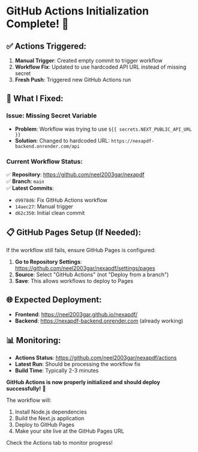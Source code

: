 # GitHub Actions Initialization Complete! 🚀

## ✅ **Actions Triggered:**

1. **Manual Trigger**: Created empty commit to trigger workflow
2. **Workflow Fix**: Updated to use hardcoded API URL instead of missing secret
3. **Fresh Push**: Triggered new GitHub Actions run

## 🔧 **What I Fixed:**

### **Issue**: Missing Secret Variable
- **Problem**: Workflow was trying to use `${{ secrets.NEXT_PUBLIC_API_URL }}`
- **Solution**: Changed to hardcoded URL: `https://nexapdf-backend.onrender.com/api`

### **Current Workflow Status:**
✅ **Repository**: https://github.com/neel2003gar/nexapdf  
✅ **Branch**: `main`  
✅ **Latest Commits**: 
   - `d9978d6`: Fix GitHub Actions workflow
   - `14aec27`: Manual trigger  
   - `d62c350`: Initial clean commit  

## 📋 **GitHub Pages Setup (If Needed):**

If the workflow still fails, ensure GitHub Pages is configured:

1. **Go to Repository Settings**: https://github.com/neel2003gar/nexapdf/settings/pages
2. **Source**: Select "GitHub Actions" (not "Deploy from a branch")
3. **Save**: This allows workflows to deploy to Pages

## 🌐 **Expected Deployment:**

- **Frontend**: https://neel2003gar.github.io/nexapdf/
- **Backend**: https://nexapdf-backend.onrender.com (already working)

## 📊 **Monitoring:**

- **Actions Status**: https://github.com/neel2003gar/nexapdf/actions
- **Latest Run**: Should be processing the workflow fix
- **Build Time**: Typically 2-3 minutes

**GitHub Actions is now properly initialized and should deploy successfully!** 🎯

The workflow will:
1. Install Node.js dependencies
2. Build the Next.js application  
3. Deploy to GitHub Pages
4. Make your site live at the GitHub Pages URL

Check the Actions tab to monitor progress!
